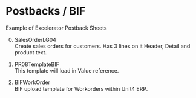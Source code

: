 # Postbacks / BIF
Example of Excelerator Postback Sheets

00. SalesOrderLG04 <br/>
Create sales orders for customers. Has 3 lines on it Header, Detail and product text.

01. PR08TemplateBIF <br/>
This template will load in Value reference.

01. BIFWorkOrder <br/>
BIF upload template for Workorders within Unit4 ERP.
